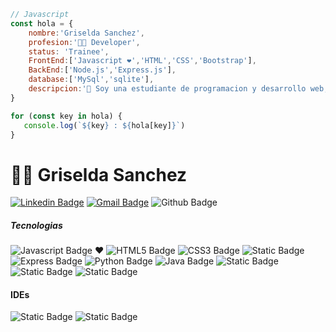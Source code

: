 

```javascript
// Javascript
const hola = {
    nombre:'Griselda Sanchez',
    profesion:'👩‍💻 Developer',
    status: 'Trainee',
    FrontEnd:['Javascript ❤','HTML','CSS','Bootstrap'],
    BackEnd:['Node.js','Express.js'],
    database:['MySql','sqlite'],
    descripcion:'👋 Soy una estudiante de programacion y desarrollo web, mi lenguaje favorito es Javascript y todo su ecosistema. '
}

for (const key in hola) {
   console.log(`${key} : ${hola[key]}`)
}

```
# 👩‍💻 Griselda Sanchez 

[![Linkedin Badge](https://img.shields.io/badge/-LinkedIn-blue?style=flat-square&logo=Linkedin&logoColor=white&link=https://www.linkedin.com/in/maria-griselda-sanchez/)](https://www.linkedin.com/in/maria-griselda-sanchez/) 
[![Gmail Badge](https://img.shields.io/badge/-Gmail-c14438?style=flat-square&logo=Gmail&logoColor=white&link=mailto:griseldamsanch.com)](mailto:griseldamsanch@gmail.com)
![Github Badge](https://img.shields.io/badge/github-black?style=flat-square&logo=github&logoColor=%23181717&labelColor=white&color=%23181717&link=https://github.com/googlerax)


##### Tecnologias

![Javascript Badge](https://img.shields.io/badge/JavaScript-%23FAEF5D?style=for-the-badge&logo=javascript&logoColor=%23FAEF5D&labelColor=black&color=%23FAEF5D) ❤ ![HTML5 Badge](https://img.shields.io/badge/HTML5-black?style=for-the-badge&logo=html5&logoColor=%23FF1E1E&labelColor=black&color=%23FF1E1E) ![CSS3 Badge](https://img.shields.io/badge/CSS3-black?style=for-the-badge&logo=css3&logoColor=%230096FF&labelColor=black&color=%230096FF) ![Static Badge](https://img.shields.io/badge/Node.js-black?style=for-the-badge&logo=nodedotjs&logoColor=%2354B435&labelColor=black&color=%2354B435) ![Express Badge](https://img.shields.io/badge/Express-black?style=for-the-badge&logo=express&logoColor=%2338E54D&labelColor=black&color=%2338E54D)  ![Python Badge](https://img.shields.io/badge/Python-black?style=for-the-badge&logo=python&logoColor=%23687EFF&labelColor=black&color=%23687EFF) ![Java Badge](https://img.shields.io/badge/Java-black?style=for-the-badge&logo=java&logoColor=%23FF004D&labelColor=black&color=%23FF004D) ![Static Badge](https://img.shields.io/badge/MySQL-black?style=for-the-badge&logo=mysql&logoColor=%234479A1&labelColor=black&color=%234479A1) ![Static Badge](https://img.shields.io/badge/SQlite-black?style=for-the-badge&logo=sqlite&logoColor=%23003B57&labelColor=black&color=%23003B57) ![Static Badge](https://img.shields.io/badge/GIT-black?style=for-the-badge&logo=git&logoColor=%23FF6D28&labelColor=black&color=%23FF6D28)

#### IDEs
![Static Badge](https://img.shields.io/badge/Visual%20Studio%20Code-black?style=flat-square&logo=visual%20studio%20code&logoColor=%235C2D91&labelColor=white&color=%235C2D91)
![Static Badge](https://img.shields.io/badge/Intellij%20IDEA-black?style=flat-square&logo=intellij%20idea&logoColor=%23000000&labelColor=white&color=%23000000)



 














